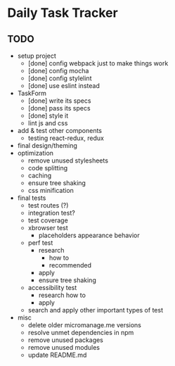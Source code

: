 Daily Task Tracker
========================================

TODO
----------------------------------------

- setup project
  - [done] config webpack just to make things work
  - [done] config mocha
  - [done] config stylelint
  - [done] use eslint instead
- TaskForm
  - [done] write its specs
  - [done] pass its specs
  - [done] style it
  - lint js and css
- add & test other components
  - testing react-redux, redux
- final design/theming
- optimization
  - remove unused stylesheets
  - code splitting
  - caching
  - ensure tree shaking
  - css minification
- final tests
  - test routes (?)
  - integration test?
  - test coverage
  - xbrowser test
    - placeholders appearance behavior
  - perf test
    - research
      - how to
      - recommended
    - apply
    - ensure tree shaking
  - accessibility test
    - research how to
    - apply
  - search and apply other important types of test
- misc
  - delete older micromanage.me versions
  - resolve unmet dependencies in npm
  - remove unused packages
  - remove unused modules
  - update README.md
